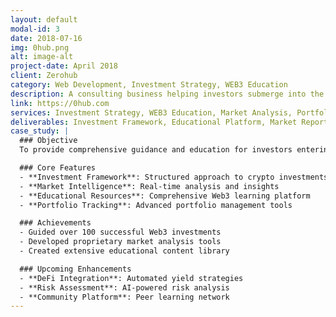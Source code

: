 ```yaml
---
layout: default
modal-id: 3
date: 2018-07-16
img: 0hub.png
alt: image-alt
project-date: April 2018
client: Zerohub
category: Web Development, Investment Strategy, WEB3 Education
description: A consulting business helping investors submerge into the world of WEB3 and crypto exchange opportunities.
link: https://0hub.com
services: Investment Strategy, WEB3 Education, Market Analysis, Portfolio Management
deliverables: Investment Framework, Educational Platform, Market Reports, Portfolio Tools
case_study: |
  ### Objective
  To provide comprehensive guidance and education for investors entering the Web3 and cryptocurrency markets.

  ### Core Features
  - **Investment Framework**: Structured approach to crypto investments
  - **Market Intelligence**: Real-time analysis and insights
  - **Educational Resources**: Comprehensive Web3 learning platform
  - **Portfolio Tracking**: Advanced portfolio management tools

  ### Achievements
  - Guided over 100 successful Web3 investments
  - Developed proprietary market analysis tools
  - Created extensive educational content library

  ### Upcoming Enhancements
  - **DeFi Integration**: Automated yield strategies
  - **Risk Assessment**: AI-powered risk analysis
  - **Community Platform**: Peer learning network
---
```

